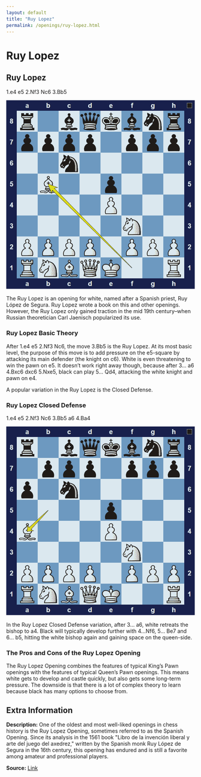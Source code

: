 ```yaml
---
layout: default
title: "Ruy Lopez"
permalink: /openings/ruy-lopez.html
---
```



# Ruy Lopez



## Ruy Lopez

1.e4 e5 2.Nf3 Nc6 3.Bb5

![Ruy Lopez](../images/ruy-lopez-1.png)

The Ruy Lopez is an opening for white, named after a Spanish priest, Ruy López de Segura. Ruy Lopez wrote a book on this and other openings. However, the Ruy Lopez only gained traction in the mid 19th century–when Russian theoretician Carl Jaenisch popularized its use.

### Ruy Lopez Basic Theory

After 1.e4 e5 2.Nf3 Nc6, the move 3.Bb5 is the Ruy Lopez. At its most basic level, the purpose of this move is to add pressure on the e5-square by attacking its main defender (the knight on c6). White is even threatening to win the pawn on e5. It doesn’t work right away though, because after 3… a6 4.Bxc6 dxc6 5.Nxe5, black can play 5… Qd4, attacking the white knight and pawn on e4.

A popular variation in the Ruy Lopez is the Closed Defense.

### Ruy Lopez Closed Defense

1.e4 e5 2.Nf3 Nc6 3.Bb5 a6 4.Ba4

![Ruy Lopez Closed Defense](../images/ruy-lopez-2.png)

In the Ruy Lopez Closed Defense variation, after 3… a6, white retreats the bishop to a4. Black will typically develop further with 4…Nf6,  5… Be7 and 6… b5, hitting the white bishop again and gaining space on the queen-side.

### The Pros and Cons of the Ruy Lopez Opening

The Ruy Lopez Opening combines the features of typical King’s Pawn openings with the features of typical Queen’s Pawn openings. This means white gets to develop and castle quickly, but also gets some long-term pressure. The downside is that there is a lot of complex theory to learn because black has many options to choose from.



## Extra Information
**Description:** One of the oldest and most well-liked openings in chess history is the Ruy Lopez Opening, sometimes referred to as the Spanish Opening. Since its analysis in the 1561 book "Libro de la invención liberal y arte del juego del axedrez," written by the Spanish monk Ruy López de Segura in the 16th century, this opening has endured and is still a favorite among amateur and professional players.

**Source:** [Link](https://www.chessdistrict.com/blogs/blog/the-ruy-lopez-opening-in-chess-a-comprehensive-guide)
